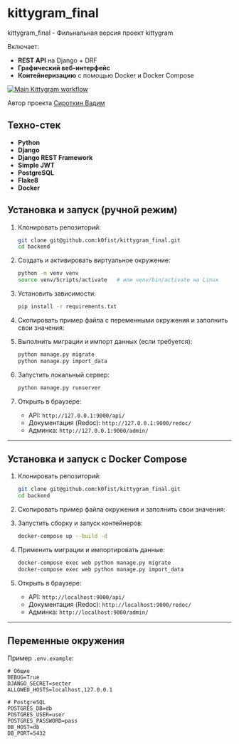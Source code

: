 # kittygram_final
kittygram_final - Фильнальная версия проект kittygram

Включает:

- **REST API** на Django + DRF
- **Графический веб-интерфейс**
- **Контейнеризацию** с помощью Docker и Docker Compose

[![Main Kittygram workflow](https://github.com/k0fist/kittygram_final/actions/workflows/main.yml/badge.svg)](https://github.com/k0fist/kittygram_final/actions/workflows/main.yml)

Автор проекта [Сироткин Вадим](https://github.com/k0fist)

## Техно-стек

- **Python** 
- **Django** 
- **Django REST Framework** 
- **Simple JWT** 
- **PostgreSQL** 
- **Flake8**
- **Docker**

## Установка и запуск (ручной режим)

1. Клонировать репозиторий:
   ```bash
   git clone git@github.com:k0fist/kittygram_final.git
   cd backend
   ```
2. Создать и активировать виртуальное окружение:
   ```bash
   python -m venv venv
   source venv/Scripts/activate   # или venv/bin/activate на Linux
   ```
3. Установить зависимости:
   ```bash
   pip install -r requirements.txt
   ```
4. Скопировать пример файла с переменными окружения и заполнить свои значения:

5. Выполнить миграции и импорт данных (если требуется):
   ```bash
   python manage.py migrate
   python manage.py import_data
   ```
6. Запустить локальный сервер:
   ```bash
   python manage.py runserver
   ```
7. Открыть в браузере:
   - API: `http://127.0.0.1:9000/api/`
   - Документация (Redoc): `http://127.0.0.1:9000/redoc/`
   - Админка: `http://127.0.0.1:9000/admin/`

---

## Установка и запуск с Docker Compose

1. Клонировать репозиторий:
   ```bash
   git clone git@github.com:k0fist/kittygram_final.git
   cd backend
   ```
2. Скопировать пример файла окружения и заполнить свои значения:

3. Запустить сборку и запуск контейнеров:
   ```bash
   docker-compose up --build -d
   ```
4. Применить миграции и импортировать данные:
   ```bash
   docker-compose exec web python manage.py migrate
   docker-compose exec web python manage.py import_data
   ```
5. Открыть в браузере:
   - API: `http://localhost:9000/api/`
   - Документация (Redoc): `http://localhost:9000/redoc/`
   - Админка: `http://localhost:9000/admin/`

---

## Переменные окружения

Пример `.env.example`:

```dotenv
# Общие
DEBUG=True
DJANGO_SECRET=secter
ALLOWED_HOSTS=localhost,127.0.0.1

# PostgreSQL
POSTGRES_DB=db
POSTGRES_USER=user
POSTGRES_PASSWORD=pass
DB_HOST=db
DB_PORT=5432
